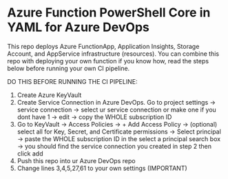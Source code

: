 # Azure Function PowerShell Core in YAML for Azure DevOps
This repo deploys Azure FunctionApp, Application Insights, Storage Account, and AppService infrastructure (resources). You can combine this repo with deploying your own function if you know how, read the steps below before running your own CI pipeline.

DO THIS BEFORE RUNNING THE CI PIPELINE:

1. Create Azure KeyVault
2. Create Service Connection in Azure DevOps. Go to project settings -> service connection -> select ur service connection or make one if you dont have 1 -> edit -> copy the WHOLE subscription ID 
3. Go to KeyVault -> Access Policies -> + Add Access Policy -> (optional) select all for Key, Secret, and Certificate permissions -> Select principal -> paste the WHOLE subscription ID in the select a principal search box -> you should find the service connection you created in step 2 then click add
4. Push this repo into ur Azure DevOps repo
5. Change lines 3,4,5,27,61 to your own settings (IMPORTANT)
